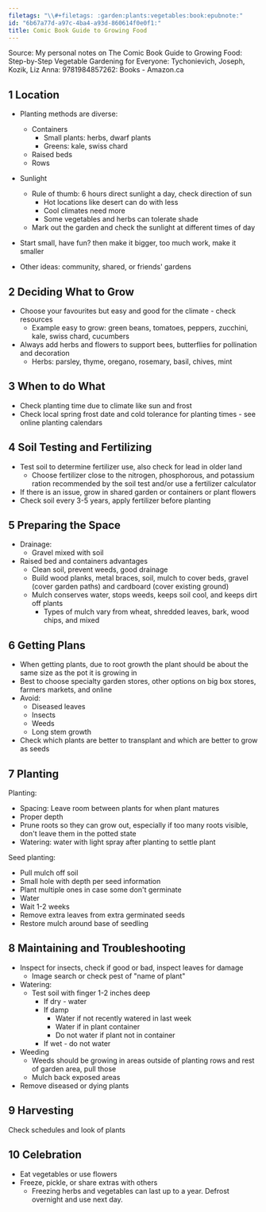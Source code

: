 ```yaml
---
filetags: "\\#+filetags: :garden:plants:vegetables:book:epubnote:"
id: "6b67a77d-a97c-4ba4-a93d-860614f0e0f1:"
title: Comic Book Guide to Growing Food
---
```


Source: My personal notes on The Comic Book Guide to Growing Food:
Step-by-Step Vegetable Gardening for Everyone: Tychonievich, Joseph,
Kozik, Liz Anna: 9781984857262: Books - Amazon.ca

## 1 Location

- Planting methods are diverse:

  - Containers
    - Small plants: herbs, dwarf plants
    - Greens: kale, swiss chard
  - Raised beds
  - Rows

- Sunlight

  - Rule of thumb: 6 hours direct sunlight a day, check direction of sun
    - Hot locations like desert can do with less
    - Cool climates need more
    - Some vegetables and herbs can tolerate shade
  - Mark out the garden and check the sunlight at different times of day

- Start small, have fun? then make it bigger, too much work, make it
  smaller

- Other ideas: community, shared, or friends' gardens

## 2 Deciding What to Grow

- Choose your favourites but easy and good for the climate - check
  resources
  - Example easy to grow: green beans, tomatoes, peppers, zucchini,
    kale, swiss chard, cucumbers
- Always add herbs and flowers to support bees, butterflies for
  pollination and decoration
  - Herbs: parsley, thyme, oregano, rosemary, basil, chives, mint

## 3 When to do What

- Check planting time due to climate like sun and frost
- Check local spring frost date and cold tolerance for planting times -
  see online planting calendars

## 4 Soil Testing and Fertilizing

- Test soil to determine fertilizer use, also check for lead in older
  land
  - Choose fertilizer close to the nitrogen, phosphorous, and potassium
    ration recommended by the soil test and/or use a fertilizer
    calculator
- If there is an issue, grow in shared garden or containers or plant
  flowers
- Check soil every 3-5 years, apply fertilizer before planting

## 5 Preparing the Space

- Drainage:
  - Gravel mixed with soil
- Raised bed and containers advantages
  - Clean soil, prevent weeds, good drainage
  - Build wood planks, metal braces, soil, mulch to cover beds, gravel
    (cover garden paths) and cardboard (cover existing ground)
  - Mulch conserves water, stops weeds, keeps soil cool, and keeps dirt
    off plants
    - Types of mulch vary from wheat, shredded leaves, bark, wood chips,
      and mixed

## 6 Getting Plans

- When getting plants, due to root growth the plant should be about the
  same size as the pot it is growing in
- Best to choose specialty garden stores, other options on big box
  stores, farmers markets, and online
- Avoid:
  - Diseased leaves
  - Insects
  - Weeds
  - Long stem growth
- Check which plants are better to transplant and which are better to
  grow as seeds

## 7 Planting

Planting:

- Spacing: Leave room between plants for when plant matures
- Proper depth
- Prune roots so they can grow out, especially if too many roots
  visible, don't leave them in the potted state
- Watering: water with light spray after planting to settle plant

Seed planting:

- Pull mulch off soil
- Small hole with depth per seed information
- Plant multiple ones in case some don't germinate
- Water
- Wait 1-2 weeks
- Remove extra leaves from extra germinated seeds
- Restore mulch around base of seedling

## 8 Maintaining and Troubleshooting

- Inspect for insects, check if good or bad, inspect leaves for damage
  - Image search or check pest of "name of plant"
- Watering:
  - Test soil with finger 1-2 inches deep
    - If dry - water
    - If damp
      - Water if not recently watered in last week
      - Water if in plant container
      - Do not water if plant not in container
    - If wet - do not water
- Weeding
  - Weeds should be growing in areas outside of planting rows and rest
    of garden area, pull those
  - Mulch back exposed areas
- Remove diseased or dying plants

## 9 Harvesting

Check schedules and look of plants

## 10 Celebration

- Eat vegetables or use flowers
- Freeze, pickle, or share extras with others
  - Freezing herbs and vegetables can last up to a year. Defrost
    overnight and use next day.
